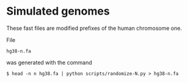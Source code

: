 # Simulated genomes

These fast files are modified prefixes of the human chromosome one.

File

	hg38-n.fa

was generated with the command 

	$ head -n n hg38.fa | python scripts/randomize-N.py > hg38-n.fa
